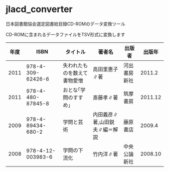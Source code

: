 # jlacd_converter

日本図書館協会選定図書総目録CD-ROMのデータ変換ツール


CD-ROMに含まれるデータファイルをTSV形式に変換します


| 年度 | ISBN              | タイトル        | 著者名           | 出版者 | 出版年  | 
|------|-------------------|-----------------|------------------|--------|---------| 
| 2011 | 978-4-309-62426-6 | 失われたものを数えて 書物愛憎 | 高田里惠子∥著          | 河出書房新社 | 2011.2  | 
| 2011 | 978-4-480-87845-8 | おとな｢学問のすすめ｣     | 斎藤孝∥著            | 筑摩書房   | 2011.12 | 
| 2009 | 978-4-89434-680-2 | 学問と芸術           | 内田義彦∥著,山田鋭夫∥編＝解説 | 藤原書店   | 2009.4  | 
| 2008 | 978-4-12-003983-6 | 学問の下流化          | 竹内洋∥著            | 中央公論新社 | 2008.10 | 

